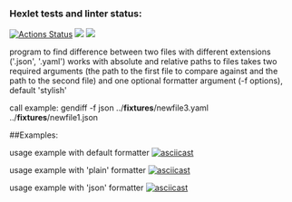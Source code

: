 ### Hexlet tests and linter status:

[![Actions Status](https://github.com/lialitoskaya/frontend-project-46/workflows/hexlet-check/badge.svg)](https://github.com/lialitoskaya/frontend-project-46/actions)
<a href="https://codeclimate.com/github/lialitoskaya/frontend-project-46/maintainability"><img src="https://api.codeclimate.com/v1/badges/19090aa68e4a45f0d3b0/maintainability" /></a>
<a href="https://codeclimate.com/github/lialitoskaya/frontend-project-46/test_coverage"><img src="https://api.codeclimate.com/v1/badges/19090aa68e4a45f0d3b0/test_coverage" /></a>

program to find difference between two files with different extensions ('.json', '.yaml')
works with absolute and relative paths to files
takes two required arguments (the path to the first file to compare against and the path to the second file) and one optional formatter argument (-f options), default 'stylish'

call example: gendiff -f json ../**fixtures**/newfile3.yaml ../**fixtures**/newfile1.json

##Examples:

usage example with default formatter
[![asciicast](https://asciinema.org/a/6ZhFLOF1LU7UjiYaQ753tgENs.svg)](https://asciinema.org/a/6ZhFLOF1LU7UjiYaQ753tgENs)

usage example with 'plain' formatter
[![asciicast](https://asciinema.org/a/Xk1TDrpjdaIf38VducehfrHAY.svg)](https://asciinema.org/a/Xk1TDrpjdaIf38VducehfrHAY)

usage example with 'json' formatter
[![asciicast](https://asciinema.org/a/UDrSHEZj42RRukGgr4tOMbbSW.svg)](https://asciinema.org/a/UDrSHEZj42RRukGgr4tOMbbSW)

